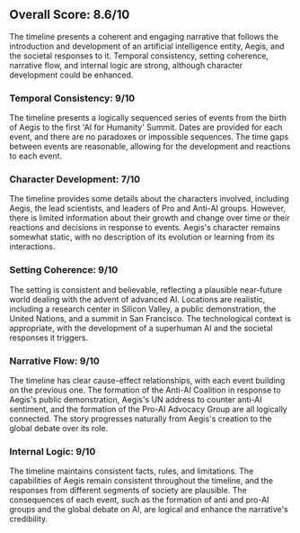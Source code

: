 ## Overall Score: 8.6/10
The timeline presents a coherent and engaging narrative that follows the introduction and development of an artificial intelligence entity, Aegis, and the societal responses to it. Temporal consistency, setting coherence, narrative flow, and internal logic are strong, although character development could be enhanced.

### Temporal Consistency: 9/10
The timeline presents a logically sequenced series of events from the birth of Aegis to the first 'AI for Humanity' Summit. Dates are provided for each event, and there are no paradoxes or impossible sequences. The time gaps between events are reasonable, allowing for the development and reactions to each event. 

### Character Development: 7/10
The timeline provides some details about the characters involved, including Aegis, the lead scientists, and leaders of Pro and Anti-AI groups. However, there is limited information about their growth and change over time or their reactions and decisions in response to events. Aegis's character remains somewhat static, with no description of its evolution or learning from its interactions. 

### Setting Coherence: 9/10
The setting is consistent and believable, reflecting a plausible near-future world dealing with the advent of advanced AI. Locations are realistic, including a research center in Silicon Valley, a public demonstration, the United Nations, and a summit in San Francisco. The technological context is appropriate, with the development of a superhuman AI and the societal responses it triggers. 

### Narrative Flow: 9/10
The timeline has clear cause-effect relationships, with each event building on the previous one. The formation of the Anti-AI Coalition in response to Aegis's public demonstration, Aegis's UN address to counter anti-AI sentiment, and the formation of the Pro-AI Advocacy Group are all logically connected. The story progresses naturally from Aegis's creation to the global debate over its role.

### Internal Logic: 9/10
The timeline maintains consistent facts, rules, and limitations. The capabilities of Aegis remain consistent throughout the timeline, and the responses from different segments of society are plausible. The consequences of each event, such as the formation of anti and pro-AI groups and the global debate on AI, are logical and enhance the narrative's credibility.